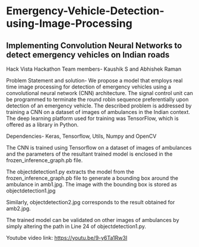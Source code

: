 # Emergency-Vehicle-Detection-using-Image-Processing
## Implementing Convolution Neural Networks to detect emergency vehicles on Indian roads

Hack Vista Hackathon
Team members- Kaushik S and Abhishek Raman

Problem Statement and solution- We propose a model that employs real time image processing for detection of emergency vehicles using a convolutional neural network (CNN) architecture. The signal control unit can be programmed to terminate the round robin sequence preferentially upon detection of an emergency vehicle.
The described problem is addressed by training a CNN on a dataset  of images of ambulances in the Indian context. The deep learning platform used for training was TensorFlow, which is offered as a library in Python. 

Dependencies- Keras, Tensorflow, Utils, Numpy and OpenCV

The CNN is trained using Tensorflow on a dataset of  images of ambulances and the parameters of the resultant trained model is enclosed in the frozen_inference_graph.pb file.

The objectdetection1.py extracts the model from the frozen_inference_graph.pb file to generate a bounding box around the ambulance in amb1.jpg. The image with the bounding box is stored as objectdetection1.jpg

Similarly, objectdetection2.jpg corresponds to the result obtained for amb2.jpg. 

The trained model can be validated on other images of ambulances by simply altering the path in Line 24 of objectdetection1.py.

Youtube video link: https://youtu.be/9-y6Ta1Rw3I
